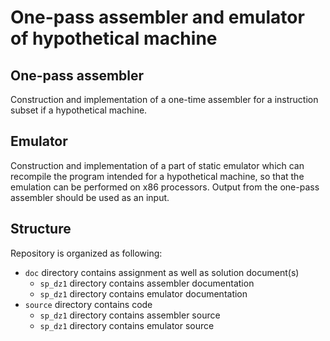 # One-pass assembler and emulator of hypothetical machine

## One-pass assembler

Construction and implementation of a one-time assembler for a instruction subset if a hypothetical machine. 

## Emulator

Construction and implementation of a part of static emulator which can recompile the program intended for a hypothetical machine, so that the emulation can be performed on x86 processors. Output from the one-pass assembler should be used as an input.

## Structure

Repository is organized as following:
- `doc` directory contains assignment as well as solution document(s)
	- `sp_dz1` directory contains assembler documentation 
	- `sp_dz1` directory contains emulator documentation 
- `source` directory contains code 
	- `sp_dz1` directory contains assembler source 
	- `sp_dz1` directory contains emulator source
